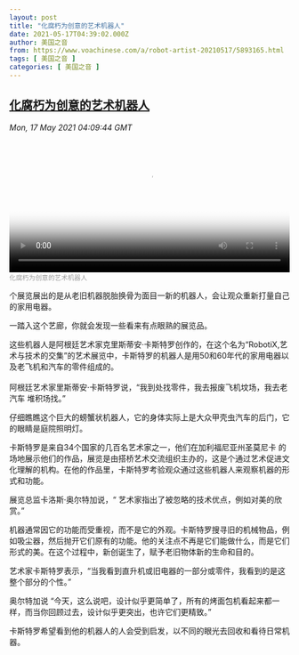 ```yaml
---
layout: post
title: "化腐朽为创意的艺术机器人"
date: 2021-05-17T04:39:02.000Z
author: 美国之音
from: https://www.voachinese.com/a/robot-artist-20210517/5893165.html
tags: [ 美国之音 ]
categories: [ 美国之音 ]
---
```

<!--1621226342000-->
[化腐朽为创意的艺术机器人](https://www.voachinese.com/a/robot-artist-20210517/5893165.html)
------

<div>
<div><i>Mon, 17 May 2021 04:09:44 GMT</i></div><video poster="https://images.weserv.nl?url=gdb.voanews.com/3e3b9138-0ecc-46ba-a89e-4fd975fdbb3c_tv_r1_s_w900.jpg" src="https://av.voanews.com/Videoroot/Pangeavideo/2021/05/3/3e/3e3b9138-0ecc-46ba-a89e-4fd975fdbb3c_240p.mp4" style="width:100%" controls></video><div><small style="color: #999;">化腐朽为创意的艺术机器人</small></div><p>个展览展出的是从老旧机器脱胎换骨为面目一新的机器人，会让观众重新打量自己的家用电器。</p><p>一踏入这个艺廊，你就会发现一些看来有点眼熟的展览品。</p><p>这些机器人是阿根廷艺术家克里斯蒂安·卡斯特罗创作的，在这个名为“RobotiX,艺术与技术的交集”的艺术展览中，卡斯特罗的机器人是用50和60年代的家用电器以及老飞机和汽车的零件组成的。<br /> <br />阿根廷艺术家里斯蒂安·卡斯特罗说，“我到处找零件，我去报废飞机坟场，我去老汽车 堆积场找。”</p><p>仔细瞧瞧这个巨大的螃蟹状机器人，它的身体实际上是大众甲壳虫汽车的后门，它的眼睛是庭院照明灯。</p><p>卡斯特罗是来自34个国家的几百名艺术家之一，他们在加利福尼亚州圣莫尼卡 的场地展示他们的作品，展览是由搭桥艺术交流组织主办的，这是个通过艺术促进文化理解的机构。在他的作品里，卡斯特罗考验观众通过这些机器人来观察机器的形式和功能。</p><p>展览总监卡洛斯·奥尔特加说，“ 艺术家指出了被忽略的技术优点，例如对美的欣赏。”</p><p>机器通常因它的功能而受重视，而不是它的外观。卡斯特罗搜寻旧的机械物品，例如吸尘器，然后抛开它们原有的功能。他的关注点不再是它们能做什么，而是它们形式的美。在这个过程中，新创诞生了，赋予老旧物体新的生命和目的。</p><p>艺术家卡斯特罗表示，“当我看到直升机或旧电器的一部分或零件，我看到的是这整个部分的个性。”</p><p>奥尔特加说 “今天，这么说吧，设计似乎更简单了，所有的烤面包机看起来都一样，而当你回顾过去，设计似乎更突出，也许它们更精致。”</p><p>卡斯特罗希望看到他的机器人的人会受到启发，以不同的眼光去回收和看待日常机器。</p>
</div>
